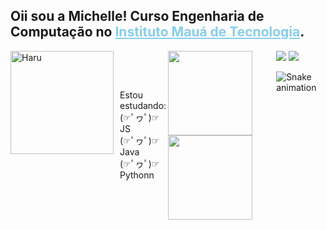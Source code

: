 
<h2>Oii sou a Michelle! Curso Engenharia de Computação no <a style="color:#87CEEB" href="https://maua.br/"> Instituto Mauá de Tecnologia</a></u>.</h2> 

<div style="display: flex; ">
    <img height="165" alt="Haru" src="https://cdn.discordapp.com/attachments/1001707384831483905/1007507919589343313/WhatsApp_Image_2022-08-12_at_00.52_1.png">
    <div style="display: flex; flex-direction: column; justify-content: space-around; margin-left: 10px;">
     Estou estudando:<br>
     (☞ﾟヮﾟ)☞ JS <br>
     (☞ﾟヮﾟ)☞ Java <br>
     (☞ﾟヮﾟ)☞ Pythonn
</div>

##

<div>
  <a href="https://github.com/Michelle-Hmzk">
  <img height="135em" src="https://github-readme-stats.vercel.app/api?username=Michelle-Hmzk&show_icons=true&theme=tokyonight&include_all_commits=true&count_private=true"/>
  <img height="135em" src="https://github-readme-stats.vercel.app/api/top-langs/?username=Michelle-Hmzk&layout=compact&langs_count=7&theme=tokyonight"/>
</div>

##
    
<div> 
  <a alt="email" href = "mailto:michellehmzk@gmail.com"><img src="https://img.shields.io/badge/-Gmail-%23333?style=for-the-badge&logo=gmail&logoColor=white" target="_blank"></a>
  <a alt="linkedin" href="https://www.linkedin.com/in/michelle-hmzk/" target="_blank"><img src="https://img.shields.io/badge/-LinkedIn-%230077B5?style=for-the-badge&logo=linkedin&logoColor=white" target="_blank"></a> 
 
  ![Snake animation](https://github.com/Michelle-Hmzk/Michelle-Hmzk/blob/output/github-contribution-grid-snake.svg)
 
</div>
<!--
**Michelle-Hmzk/Michelle-Hmzk** is a ✨ _special_ ✨ repository because its `README.md` (this file) appears on your GitHub profile.

Here are some ideas to get you started:

- 🔭 I’m currently working on ...
- 🌱 I’m currently learning ...
- 👯 I’m looking to collaborate on ...
